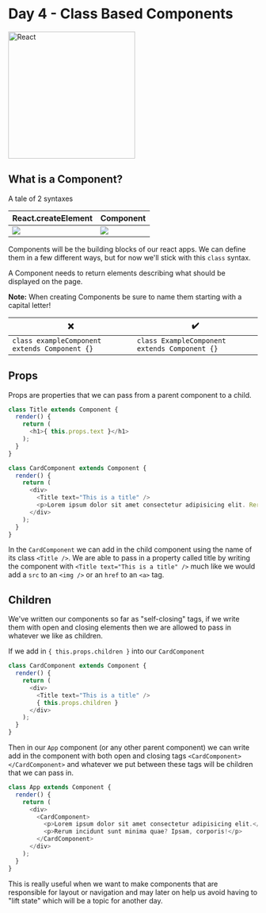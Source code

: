 # Day 4 - Class Based Components

<img src="https://raw.githubusercontent.com/adion81/mern-lectures/master/assets/React-icon.svg" width="256px" alt="React" />

## What is a Component?

A tale of 2 syntaxes

| React.createElement | Component |
|---------------------|-----------|
| <img src="https://raw.githubusercontent.com/adion81/mern-lectures/master/assets/create-element.png" /> | <img src="https://raw.githubusercontent.com/adion81/mern-lectures/master/assets/class-component.png" /> |

Components will be the building blocks of our react apps. We can define them in a few different ways, but for now we'll stick with this `class` syntax. 

A Component needs to return elements describing what should be displayed on the page. 

**Note:** When creating Components be sure to name them starting with a capital letter!

| ❌                                            | ✔️                                             |
|-----------------------------------------------|-----------------------------------------------|
| `class exampleComponent extends Component {}` | `class ExampleComponent extends Component {}` |

## Props

Props are properties that we can pass from a parent component to a child.

```javascript
class Title extends Component {
  render() {
    return (
      <h1>{ this.props.text }</h1>
    );
  }
}

class CardComponent extends Component {
  render() {
    return (
      <div>
        <Title text="This is a title" />
        <p>Lorem ipsum dolor sit amet consectetur adipisicing elit. Rerum incidunt sunt minima quae? Ipsam, corporis!</p>
      </div>
    );
  }
}
```

In the `CardComponent` we can add in the child component using the name of its class `<Title />`. We are able to pass in a property called title by writing the component with `<Title text="This is a title" />` much like we would add a `src` to an `<img />` or an `href` to an `<a>` tag.

## Children

We've written our components so far as "self-closing" tags, if we write them with open and closing elements then we are allowed to pass in whatever we like as children.

If we add in `{ this.props.children }` into our `CardComponent`

```javascript
class CardComponent extends Component {
  render() {
    return (
      <div>
        <Title text="This is a title" />
        { this.props.children }
      </div>
    );
  }
}
```

Then in our `App` component (or any other parent component) we can write add in the component with both open and closing tags `<CardComponent></CardComponent>` and whatever we put between these tags will be children that we can pass in.

```javascript
class App extends Component {
  render() {
    return (
      <div>
        <CardComponent>
          <p>Lorem ipsum dolor sit amet consectetur adipisicing elit.</p>
          <p>Rerum incidunt sunt minima quae? Ipsam, corporis!</p>
        </CardComponent>
      </div>
    );
  }
}
```

This is really useful when we want to make components that are responsible for layout or navigation and may later on help us avoid having to "lift state" which will be a topic for another day.
